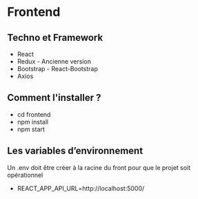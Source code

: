 <h1> Frontend </h1>

<h2>Techno et Framework</h2>

<ul>
 <li>React</li>
<li>Redux - Ancienne version</li>
<li>Bootstrap - React-Bootstrap</li>
 <li>Axios</li>
</ul>

<h2>Comment l'installer ?</h2>

<ul>
 <li>cd frontend</li>
<li>npm install</li>
<li>npm start</li>
</ul>

<h2>Les variables d’environnement</h2>

Un .env doit être créer à la racine du front pour que le projet soit opérationnel 

<ul>
  <li>REACT_APP_API_URL=http://localhost:5000/</li>
</ul>
